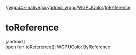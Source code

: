 //[wgpu4k-native](../../../index.md)/[io.ygdrasil.wgpu](../index.md)/[WGPUColor](index.md)/[toReference](to-reference.md)

# toReference

[android]\
open fun [toReference](to-reference.md)(): WGPUColor.ByReference